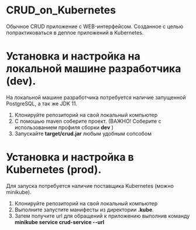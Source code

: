 # CRUD_on_Kubernetes

Обычное CRUD приложение с WEB-интерфейсом. Созданное с целью попрактиковаться в деплое приложений в Kubernetes.


# Установка и настройка на локальной машине разработчика (dev).
На локальной машине разработчика потребуется наличие запущенной PostgreSQL, а так же JDK 11.

1. Клонируйте репозиторий на свой локальный компьютер
2. С помошью maven соберите проект. (ВАЖНО! Соберите с использованием профиля сборки <b>dev</b> )
3. Запускайте <b>target/crud.jar</b> любым удобным сопсобом



# Установка и настройка в Kubernetes (prod).

Для запуска потребуется наличие поставщика Kubernetes (можно minikube).

1. Клонируйте репозиторий на свой локальный компьютер
2. Выполните запустите манифесты из директории <b>.kube</b>.
3. Затем получите url для обращений к приложению выполнив команду <b> minikube service crud-service --url </b>
